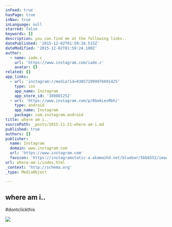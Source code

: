 ```yaml
---
inFeed: true
hasPage: true
inNav: true
inLanguage: null
starred: false
keywords: []
description: you can find me at the following links..
datePublished: '2015-12-02T01:59:28.515Z'
dateModified: '2015-12-02T01:59:24.100Z'
author:
  - name: iade.c
    url: 'https://www.instagram.com/iade.c'
    avatar: {}
related: []
app_links:
  - url: 'instagram://media?id=938571999976691425'
    type: ios
    app_name: Instagram
    app_store_id: '389801252'
  - url: 'https://www.instagram.com/p/0GekLevRbh/'
    type: android
    app_name: Instagram
    package: com.instagram.android
title: where am i..
sourcePath: _posts/2015-11-21-where-am-i.md
published: true
authors: []
publisher:
  name: Instagram
  domain: www.instagram.com
  url: 'https://www.instagram.com'
  favicon: 'https://instagramstatic-a.akamaihd.net/bluebar/5bb6552/images/ico/favicon.ico'
url: where-am-i/index.html
_context: 'http://schema.org'
_type: MediaObject

---
```

<article style=""><h1>where am i..</h1><p>#dontclickthis</p><img src="https://scontent.cdninstagram.com/hphotos-xaf1/t51.2885-15/e15/10413949_845229892209824_121720013_n.jpg" /></article>